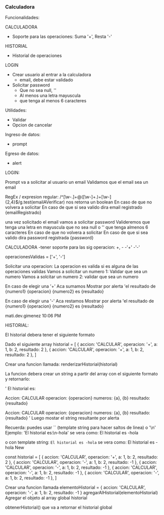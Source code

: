 ### Calculadora

Funcionalidades:

CALCULADORA
- Soporte para las operaciones: Suma '+', Resta '-'

HISTORIAL
- Historial de operaciones

LOGIN
- Crear usuario al entrar a la calculadora
    - email, debe estar validado
- Solicitar password
    - Que no sea null, ''
    - Al menos una letra mayuscula
    - que tenga al menos 6 caracteres


Utilidades:
- Validar 
- Opcion de cancelar

Ingreso de datos:
- prompt

Egreso de datos:
- alert


LOGIN:

Prompt va a solicitar al usuario un email
Validamos que el email sea un email

RegEx / expresion regular: /^[\w-\.]+@([\w-]+\.)+[\w-]{2,4}$/g.test(emailAVerificar) nos retorna un boolean
En caso de que no volvera a solicitar
En caso de que si sea valido dira email registrado {emailRegistrado}

una vez solicitado el email vamos a solicitar password
Valideremos que tenga una letra en mayuscula
que no sea null o ''
que tenga almenos 6 caracteres
En caso de que no volvera a solicitar
En caso de que si sea valido dira password registrada {password}

CALCULADORA
-tener soporte para las sig operacion: +, -
    -'+'
    -'-'

operacionesValidas = ['+', '-']

Solicitar una operacion:
La operacion es valida si es alguna de las operaciones validas 
Vamos a solicitar un numero 1: 
Validar que sea un numero
Vamos a solcitar un numero 2:
validar que sea un numero


En caso de elegir una '+'
Aca sumamos
Mostrar por alerta 'el resultado de {numero1} {operacion} {numero2} es {resultado}

En caso de elegir una '-'
Aca restamos
Mostrar por alerta 'el resultado de {numero1} {operacion} {numero2} es {resultado}


mati.​dev.​gimenez
  10:06 PM

HISTORIAL:

El historial debera tener el siguiente formato

Dado el siguiente array
historial = [
    {
        accion: 'CALCULAR',
        operacion: '+',
        a: 1,
        b: 2,
        resultado: 2 
    },
    {
        accion: 'CALCULAR',
        operacion: '+',
        a: 1,
        b: 2,
        resultado: 2 
    },
]


Crear una funcion llamada: renderizarHistorial(historial)

La funcion debera crear un string a partir del array con el siguiente formato y retornarlo:

'
El historial es:

Accion: CALCULAR
operacion: {operacion}
numeros: {a}, {b}
resultado: {resultado}

Accion: CALCULAR
operacion: {operacion}
numeros: {a}, {b}
resultado: {resultado}
'
Luego mostar el string resultante por alerta

Recuerda: puedes usar `` (template string para hacer saltos de linea) o '\n'
Ejemplo:
'El historial es:\n-hola' 
se vera como:
El historial es
-hola

o con template string:
`
El historial es
-hola
`
se vera como:
El historial es
-hola
New


const historial = [
    {
        accion: 'CALCULAR',
        operacion: '+',
        a: 1,
        b: 2,
        resultado: 2
    },
    {
        accion: 'CALCULAR',
        operacion: '-',
        a: 1,
        b: 2,
        resultado: -1
    },
    {
        accion: 'CALCULAR',
        operacion: '-',
        a: 1,
        b: 2,
        resultado: -1
    },
    {
        accion: 'CALCULAR',
        operacion: '-',
        a: 1,
        b: 2,
        resultado: -1
    },
    {
        accion: 'CALCULAR',
        operacion: '-',
        a: 1,
        b: 2,
        resultado: -1
    },
]

Crear una funcion llamada
elementoHistorial =  {
        accion: 'CALCULAR',
        operacion: '-',
        a: 1,
        b: 2,
        resultado: -1
    }
agregarAlHistorial(elementoHistorial)
Agregar el objeto al array global historial

obtenerHistorial() que va a retornar el historial global